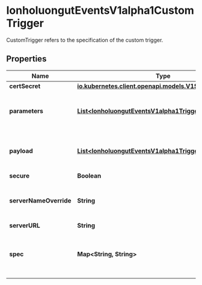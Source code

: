 

# IonholuongutEventsV1alpha1CustomTrigger

CustomTrigger refers to the specification of the custom trigger.

## Properties

Name | Type | Description | Notes
------------ | ------------- | ------------- | -------------
**certSecret** | [**io.kubernetes.client.openapi.models.V1SecretKeySelector**](io.kubernetes.client.openapi.models.V1SecretKeySelector.md) |  |  [optional]
**parameters** | [**List&lt;IonholuongutEventsV1alpha1TriggerParameter&gt;**](IonholuongutEventsV1alpha1TriggerParameter.md) | Parameters is the list of parameters that is applied to resolved custom trigger trigger object. |  [optional]
**payload** | [**List&lt;IonholuongutEventsV1alpha1TriggerParameter&gt;**](IonholuongutEventsV1alpha1TriggerParameter.md) | Payload is the list of key-value extracted from an event payload to construct the request payload. |  [optional]
**secure** | **Boolean** |  |  [optional]
**serverNameOverride** | **String** | ServerNameOverride for the secure connection between sensor and custom trigger gRPC server. |  [optional]
**serverURL** | **String** |  |  [optional]
**spec** | **Map&lt;String, String&gt;** | Spec is the custom trigger resource specification that custom trigger gRPC server knows how to interpret. |  [optional]



